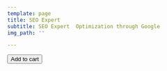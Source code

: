 ```yaml
---
template: page
title: SEO Expert
subtitle: SEO Expert  Optimization through Google
img_path: ''

---
```

<button class="snipcart-add-item"
data-item-id="ExpertSEO"
data-item-price="599.95"
data-item-url="https://luxovostudios-43b14.netlify.com/SEO-Expert/"
data-item-description="Expert SEO Site Optimization"
data-item-image=""
data-item-name="Expert SEO"> Add to cart </button>